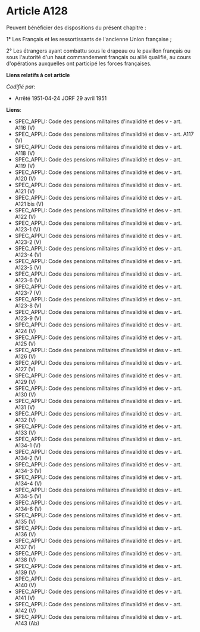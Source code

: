 # Article A128

Peuvent bénéficier des dispositions du présent chapitre :

1° Les Français et les ressortissants de l'ancienne Union française ;

2° Les étrangers ayant combattu sous le drapeau ou le pavillon français ou sous l'autorité d'un haut commandement français ou
allié qualifié, au cours d'opérations auxquelles ont participé les forces françaises.

**Liens relatifs à cet article**

_Codifié par_:

  - Arrêté 1951-04-24 JORF 29 avril 1951

**Liens**:

  - SPEC_APPLI: Code des pensions militaires d'invalidité et des v - art. A116 (V)
  - SPEC_APPLI: Code des pensions militaires d'invalidité et des v - art. A117 (V)
  - SPEC_APPLI: Code des pensions militaires d'invalidité et des v - art. A118 (V)
  - SPEC_APPLI: Code des pensions militaires d'invalidité et des v - art. A119 (V)
  - SPEC_APPLI: Code des pensions militaires d'invalidité et des v - art. A120 (V)
  - SPEC_APPLI: Code des pensions militaires d'invalidité et des v - art. A121 (V)
  - SPEC_APPLI: Code des pensions militaires d'invalidité et des v - art. A121 bis (V)
  - SPEC_APPLI: Code des pensions militaires d'invalidité et des v - art. A122 (V)
  - SPEC_APPLI: Code des pensions militaires d'invalidité et des v - art. A123-1 (V)
  - SPEC_APPLI: Code des pensions militaires d'invalidité et des v - art. A123-2 (V)
  - SPEC_APPLI: Code des pensions militaires d'invalidité et des v - art. A123-4 (V)
  - SPEC_APPLI: Code des pensions militaires d'invalidité et des v - art. A123-5 (V)
  - SPEC_APPLI: Code des pensions militaires d'invalidité et des v - art. A123-6 (V)
  - SPEC_APPLI: Code des pensions militaires d'invalidité et des v - art. A123-7 (V)
  - SPEC_APPLI: Code des pensions militaires d'invalidité et des v - art. A123-8 (V)
  - SPEC_APPLI: Code des pensions militaires d'invalidité et des v - art. A123-9 (V)
  - SPEC_APPLI: Code des pensions militaires d'invalidité et des v - art. A124 (V)
  - SPEC_APPLI: Code des pensions militaires d'invalidité et des v - art. A125 (V)
  - SPEC_APPLI: Code des pensions militaires d'invalidité et des v - art. A126 (V)
  - SPEC_APPLI: Code des pensions militaires d'invalidité et des v - art. A127 (V)
  - SPEC_APPLI: Code des pensions militaires d'invalidité et des v - art. A129 (V)
  - SPEC_APPLI: Code des pensions militaires d'invalidité et des v - art. A130 (V)
  - SPEC_APPLI: Code des pensions militaires d'invalidité et des v - art. A131 (V)
  - SPEC_APPLI: Code des pensions militaires d'invalidité et des v - art. A132 (V)
  - SPEC_APPLI: Code des pensions militaires d'invalidité et des v - art. A133 (V)
  - SPEC_APPLI: Code des pensions militaires d'invalidité et des v - art. A134-1 (V)
  - SPEC_APPLI: Code des pensions militaires d'invalidité et des v - art. A134-2 (V)
  - SPEC_APPLI: Code des pensions militaires d'invalidité et des v - art. A134-3 (V)
  - SPEC_APPLI: Code des pensions militaires d'invalidité et des v - art. A134-4 (V)
  - SPEC_APPLI: Code des pensions militaires d'invalidité et des v - art. A134-5 (V)
  - SPEC_APPLI: Code des pensions militaires d'invalidité et des v - art. A134-6 (V)
  - SPEC_APPLI: Code des pensions militaires d'invalidité et des v - art. A135 (V)
  - SPEC_APPLI: Code des pensions militaires d'invalidité et des v - art. A136 (V)
  - SPEC_APPLI: Code des pensions militaires d'invalidité et des v - art. A137 (V)
  - SPEC_APPLI: Code des pensions militaires d'invalidité et des v - art. A138 (V)
  - SPEC_APPLI: Code des pensions militaires d'invalidité et des v - art. A139 (V)
  - SPEC_APPLI: Code des pensions militaires d'invalidité et des v - art. A140 (V)
  - SPEC_APPLI: Code des pensions militaires d'invalidité et des v - art. A141 (V)
  - SPEC_APPLI: Code des pensions militaires d'invalidité et des v - art. A142 (V)
  - SPEC_APPLI: Code des pensions militaires d'invalidité et des v - art. A143 (Ab)

